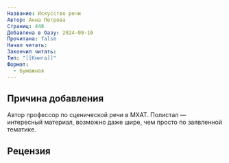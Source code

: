 ```yaml
---
Название: Искусство речи
Автор: Анна Петрова
Страниц: 448
Добавлена в базу: 2024-09-10
Прочитана: false
Начал читать: 
Закончил читать: 
Тип: "[[Книга]]"
Формат:
  - бумажная
---
```

## Причина добавления

Автор профессор по сценической речи в МХАТ. Полистал — интересный материал, возможно даже шире, чем просто по заявленной тематике.

## Рецензия